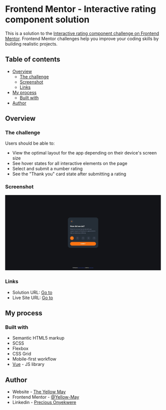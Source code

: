 # Frontend Mentor - Interactive rating component solution

This is a solution to the [Interactive rating component challenge on Frontend Mentor](https://www.frontendmentor.io/challenges/interactive-rating-component-koxpeBUmI). Frontend Mentor challenges help you improve your coding skills by building realistic projects.

## Table of contents

- [Overview](#overview)
  - [The challenge](#the-challenge)
  - [Screenshot](#screenshot)
  - [Links](#links)
- [My process](#my-process)
  - [Built with](#built-with)
- [Author](#author)

## Overview

### The challenge

Users should be able to:

- View the optimal layout for the app depending on their device's screen size
- See hover states for all interactive elements on the page
- Select and submit a number rating
- See the "Thank you" card state after submitting a rating

### Screenshot

![Screenshot](./screenshot.jpeg)

### Links

- Solution URL: [Go to](https://github.com/Yellow-May/Frontend-Mentor-Interactive-Rating-Component)
- Live Site URL: [Go to](https://frontend-mentor-interactive-rating-component-yellow-may.vercel.app/)

## My process

### Built with

- Semantic HTML5 markup
- SCSS
- Flexbox
- CSS Grid
- Mobile-first workflow
- [Vue](https://vuejs.org/) - JS library

## Author

- Website - [The Yellow May](https://yellow-may.vercel.app/)
- Frontend Mentor - [@Yellow-May](https://www.frontendmentor.io/profile/Yellow-May)
- Linkedin - [Precious Onyekwere](https://www.linkedin.com/in/precious-onyekwere-7a87001b5/)
